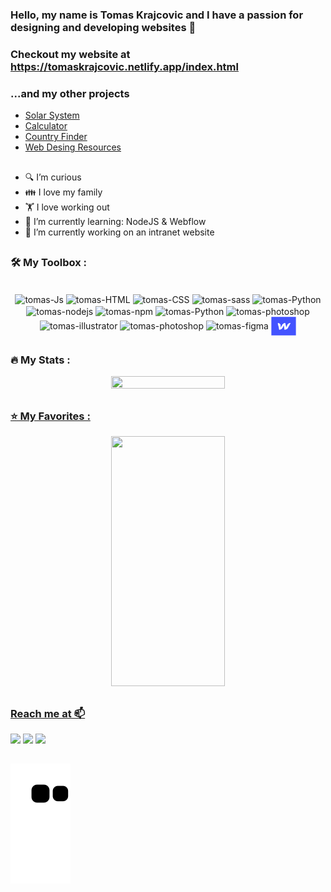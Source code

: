 ### Hello, my name is Tomas Krajcovic and I have a passion for designing and developing websites 👋
### Checkout my website at https://tomaskrajcovic.netlify.app/index.html
### ...and my other projects

- [Solar System](https://solarsystem-planets.netlify.app/)
- [Calculator](https://calc-o-matic.netlify.app/)
- [Country Finder](https://countryfinderapp.netlify.app/)
- [Web Desing Resources](https://web-dev-res.herokuapp.com/home)

##

- 🔍 I’m curious
- 👪 I love my family
- 🏋️ I love working out
- 🌱 I’m currently learning: NodeJS & Webflow
- 🔭 I’m currently working on an intranet website

##

### 🛠️ My Toolbox :
<div align="center" style="display: inline_block"><br>
   <img align="center" alt="tomas-Js" height="30" width="40" src="https://cdn.jsdelivr.net/gh/devicons/devicon/icons/javascript/javascript-original.svg">
  <img align="center" alt="tomas-HTML" height="30" width="40" src="https://cdn.jsdelivr.net/gh/devicons/devicon/icons/html5/html5-original.svg">
  <img align="center" alt="tomas-CSS" height="30" width="40" src="https://cdn.jsdelivr.net/gh/devicons/devicon/icons/css3/css3-original.svg">
  <img align="center" alt="tomas-sass" height="30" width="40" src="https://cdn.jsdelivr.net/gh/devicons/devicon/icons/sass/sass-original.svg">
  <img align="center" alt="tomas-Python" height="30" width="40" src="https://cdn.jsdelivr.net/gh/devicons/devicon/icons/python/python-original.svg">
  <img align="center" alt="tomas-nodejs" height="50" width="40" src="https://cdn.jsdelivr.net/gh/devicons/devicon/icons/nodejs/nodejs-original.svg">
   <img align="center" alt="tomas-npm" height="30" width="40" src="https://cdn.jsdelivr.net/gh/devicons/devicon/icons/npm/npm-original-wordmark.svg">
  <img align="center" alt="tomas-Python" height="30" width="40" src="https://cdn.jsdelivr.net/gh/devicons/devicon/icons/git/git-original.svg">
     <img align="center" alt="tomas-photoshop" height="30" width="40" src="https://cdn.jsdelivr.net/gh/devicons/devicon/icons/photoshop/photoshop-plain.svg">
   <img align="center" alt="tomas-illustrator" height="30" width="40" src="https://cdn.jsdelivr.net/gh/devicons/devicon/icons/illustrator/illustrator-plain.svg">
   <img align="center" alt="tomas-photoshop" height="30" width="40" src="https://cdn.jsdelivr.net/gh/devicons/devicon/icons/vscode/vscode-original.svg">
   <img align="center" alt="tomas-figma" height="30" width="40" src="https://cdn.jsdelivr.net/gh/devicons/devicon/icons/figma/figma-original.svg">
    <img align="center" alt="tomas-figma" height="30" width="40" src="https://github.com/devicons/devicon/blob/master/icons/webflow/webflow-original.svg">
</div>

##
### 🔥 My Stats :
<div align="center">
  <a href="https://github.com/CodeD3vil">
  <img height="30%" width="60%" src="https://github-readme-stats.vercel.app/api?username=CodeD3vil&show_icons=true&theme=onedark&include_all_commits=true&count_private=true">
</div>  
  
  ##
### ⭐ My Favorites :
<div align="center">
  <a href="https://github.com/CodeD3vil">
  <img height="400px" width="60%" src="https://github-readme-stats.vercel.app/api/top-langs/?username=coded3vil&theme=onedark">
</div>
   
   ##
### Reach me at 📫
<div> 
  <a href = "mailto:tomaskrajcovic@gmail.com"><img src="https://img.shields.io/badge/-Gmail-%23333?style=for-the-badge&logo=gmail&logoColor=white" target="_blank"></a>
   <a href = "https://www.facebook.com/firequill"><img src="https://img.shields.io/badge/Facebook-1877F2?style=for-the-badge&logo=facebook&logoColor=white" target="blank"></a>
    <a href = "https://www.linkedin.com/in/tomas-krajcovic-68608823b/"><img src="https://img.shields.io/badge/LinkedIn-0077B5?style=for-the-badge&logo=linkedin&logoColor=white" target="blank"></a>
</div>
   
   ## 
   
   ![Snake animation](https://github.com/CodeD3vil/CodeD3vil/blob/output/github-contribution-grid-snake.svg)

